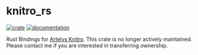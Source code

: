# knitro_rs

[![crate](https://img.shields.io/crates/v/knitro_rs.svg)](https://crates.io/crates/knitro_rs)
[![documentation](https://docs.rs/knitro_rs/badge.svg)](https://docs.rs/knitro_rs)

Rust Bindings for [Artelys Knitro](https://www.artelys.com/solvers/knitro/). This crate is no longer actively maintained. Please contact me if you are interested in transferring ownership.